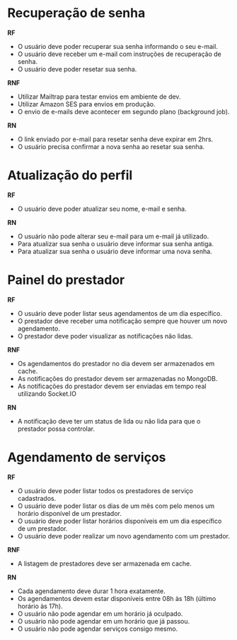 # Recuperação de senha

**RF**

- O usuário deve poder recuperar sua senha informando o seu e-mail.
- O usuário deve receber um e-mail com instruções de recuperação de senha.
- O usuário deve poder resetar sua senha.

**RNF**

- Utilizar Mailtrap para testar envios em ambiente de dev.
- Utilizar Amazon SES para envios em produção.
- O envio de e-mails deve acontecer em segundo plano (background job).

**RN**

- O link enviado por e-mail para resetar senha deve expirar em 2hrs.
- O usuário  precisa confirmar a nova senha ao resetar sua senha.

# Atualização do perfil

**RF**

- O usuário deve poder atualizar seu nome, e-mail e senha.

**RN**

- O usuário não pode alterar seu e-mail para um e-mail já utilizado.
- Para atualizar sua senha o usuário deve informar sua senha antiga.
- Para atualizar sua senha o usuário deve informar uma nova senha.

# Painel do prestador

**RF**

- O usuário deve poder listar seus agendamentos de um dia específico.
- O prestador deve receber uma notificação sempre que houver um novo agendamento.
- O prestador deve poder visualizar as notificações não lidas.

**RNF**

- Os agendamentos do prestador no dia devem ser armazenados em cache.
- As notificações do prestador devem ser armazenadas no MongoDB.
- As notificações do prestador devem ser enviadas em tempo real utilizando Socket.IO

**RN**

- A notificação deve ter um status de lida ou não lida para que o prestador possa controlar.


# Agendamento de serviços

**RF**

- O usuário deve poder listar todos os prestadores de serviço cadastrados.
- O usuário deve poder listar os dias de um mês com pelo menos um horário disponível de um prestador.
- O usuário deve poder listar horários disponíveis em um dia específico de um prestador.
- O usuário deve poder realizar um novo agendamento com um prestador.

**RNF**

- A listagem de prestadores deve ser armazenada em cache.

**RN**

- Cada agendamento deve durar 1 hora exatamente.
- Os agendamentos devem estar disponíveis entre 08h às 18h (último horário às 17h).
- O usuário não pode agendar em um horário já oculpado.
- O usuário não pode agendar em um horário que já passou.
- O usuário não pode agendar serviços consigo mesmo.
